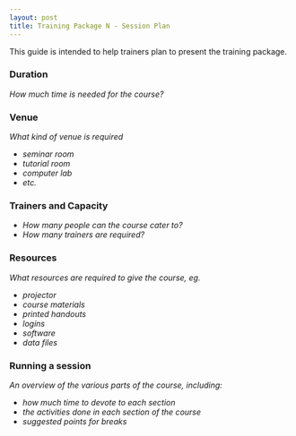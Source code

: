 ```yaml
---
layout: post
title: Training Package N - Session Plan
---
```


This guide is intended to help trainers plan to present the training package.

### Duration

_How much time is needed for the course?_

### Venue

_What kind of venue is required_

* _seminar room_
* _tutorial room_
* _computer lab_
* _etc._

### Trainers and Capacity

* _How many people can the course cater to?_
* _How many trainers are required?_

### Resources

_What resources are required to give the course, eg._

* _projector_
* _course materials_
* _printed handouts_
* _logins_
* _software_
* _data files_

### Running a session

_An overview of the various parts of the course, including:_

* _how much time to devote to each section_
* _the activities done in each section of the course_
* _suggested points for breaks_

